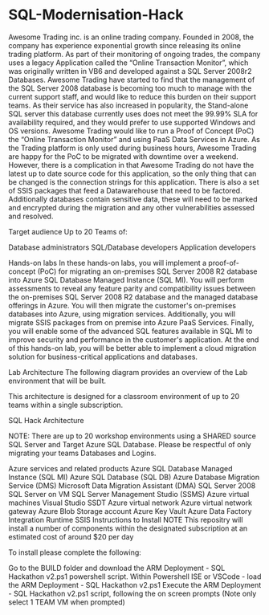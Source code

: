 # SQL-Modernisation-Hack

Awesome Trading inc. is an online trading company. Founded in 2008, the company has experience exponential growth since releasing its online trading platform. As part of their monitoring of ongoing trades, the company uses a legacy Application called the “Online Transaction Monitor”, which was originally written in VB6 and developed against a SQL Server 2008r2 Databases. Awesome Trading have started to find that the management of the SQL Server 2008 database is becoming too much to manage with the current support staff, and would like to reduce this burden on their support teams. As their service has also increased in popularity, the Stand-alone SQL server this database currently uses does not meet the 99.99% SLA for availability required, and they would prefer to use supported Windows and OS versions.
Awesome Trading would like to run a Proof of Concept (PoC) the “Online Transaction Monitor” and using PaaS Data Services in Azure. As the Trading platform is only used during business hours, Awesome Trading are happy for the PoC to be migrated with downtime over a weekend. However, there is a complication in that Awesome Trading do not have the latest up to date source code for this application, so the only thing that can be changed is the connection strings for this application. There is also a set of SSIS packages that feed a Datawarehouse that need to be factored. Additionally databases contain sensitive data, these will need to be marked and encrypted during the migration and any other vulnerabilities assessed and resolved.

Target audience
Up to 20 Teams of:

Database administrators
SQL/Database developers
Application developers

Hands-on labs
In these hands-on labs, you will implement a proof-of-concept (PoC) for migrating an on-premises SQL Server 2008 R2 database into Azure SQL Database Managed Instance (SQL MI). You will perform assessments to reveal any feature parity and compatibility issues between the on-premises SQL Server 2008 R2 database and the managed database offerings in Azure. You will then migrate the customer's on-premises databases into Azure, using migration services. Additionally, you will migrate SSIS packages from on premise into Azure PaaS Services. Finally, you will enable some of the advanced SQL features available in SQL MI to improve security and performance in the customer's application. At the end of this hands-on lab, you will be better able to implement a cloud migration solution for business-critical applications and databases.

Lab Architecture
The following diagram provides an overview of the Lab environment that will be built.

This architecture is designed for a classroom environment of up to 20 teams within a single subscription.

SQL Hack Architecture

NOTE: There are up to 20 workshop environments using a SHARED source SQL Server and Target Azure SQL Database. Please be respectful of only migrating your teams Databases and Logins.

Azure services and related products
Azure SQL Database Managed Instance (SQL MI)
Azure SQL Database (SQL DB)
Azure Database Migration Service (DMS)
Microsoft Data Migration Assistant (DMA)
SQL Server 2008
SQL Server on VM
SQL Server Management Studio (SSMS)
Azure virtual machines
Visual Studio SSDT
Azure virtual network
Azure virtual network gateway
Azure Blob Storage account
Azure Key Vault
Azure Data Factory
Integration Runtime SSIS
Instructions to Install
NOTE This repositry will install a number of components within the designated subscription at an estimated cost of around $20 per day

To install please complete the following:

Go to the BUILD folder and download the ARM Deployment - SQL Hackathon v2.ps1 powershell script.
Within Powershell ISE or VSCode - load the ARM Deployment - SQL Hackathon v2.ps1
Execute the ARM Deployment - SQL Hackathon v2.ps1 script, following the on screen prompts (Note only select 1 TEAM VM when prompted)
